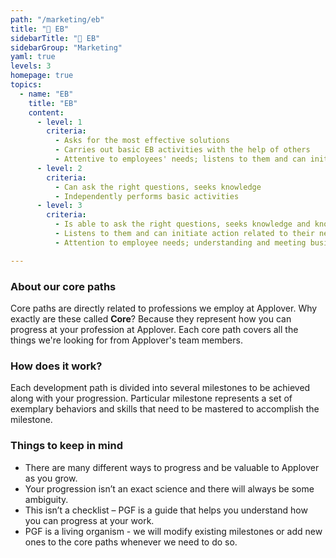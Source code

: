 ```yaml
---
path: "/marketing/eb"
title: "🧬 EB"
sidebarTitle: "🧬 EB"
sidebarGroup: "Marketing"
yaml: true
levels: 3
homepage: true
topics:
  - name: "EB"
    title: "EB"
    content:
      - level: 1
        criteria:
          - Asks for the most effective solutions
          - Carries out basic EB activities with the help of others
          - Attentive to employees' needs; listens to them and can initiate action related to their needs and EB
      - level: 2
        criteria:
          - Can ask the right questions, seeks knowledge
          - Independently performs basic activities
      - level: 3
        criteria:
          - Is able to ask the right questions, seeks knowledge and knows where to find it
          - Listens to them and can initiate action related to their needs and EB; independently carries out basic actions
          - Attention to employee needs; understanding and meeting business objectives

---
```

### About our core paths
Core paths are directly related to professions we employ at Applover. Why exactly are these called **Core**? Because they represent how you can progress at your profession at Applover. Each core path covers all the things we're looking for from Applover's team members.

### How does it work?
Each development path is divided into several milestones to be achieved along with your progression. Particular milestone represents a set of exemplary behaviors and skills that need to be mastered to accomplish the milestone.

### Things to keep in mind
- There are many different ways to progress and be valuable to Applover as you grow.
- Your progression isn’t an exact science and there will always be some ambiguity.
- This isn’t a checklist – PGF is a guide that helps you understand how you can progress at your work.
- PGF is a living organism - we will modify existing milestones or add new ones to the core paths whenever we need to do so.
